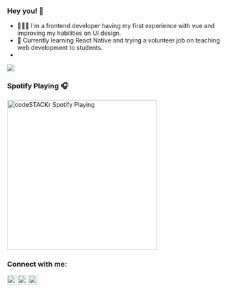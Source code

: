 ### Hey you! 👋

- 👩🏽‍💻 I'm a frontend developer having my first experience with vue and improving my habilities on UI design.
- 📓 Currently learning React Native and trying a volunteer job on teaching web development to students.
- 

<img src="https://github-readme-stats.vercel.app/api?username=lrhernandes&&show_icons=true&title_color=ffffff&icon_color=bb2acf&text_color=daf7dc&bg_color=151515">


### Spotify Playing 🎧

[<img src="https://now-playing-codestackr.vercel.app/api/spotify-playing" alt="codeSTACKr Spotify Playing" width="350" />](https://open.spotify.com/user/swyqyimdc12jajde4vpwd2x1b)

### Connect with me:


[<img align="left" alt="lrhernandes | Instagram" width="22px" src="https://cdn.jsdelivr.net/npm/simple-icons@v3/icons/instagram.svg" />](http://instagram.com/lrhernandes)
[<img align="left" alt="lrhernandes | LikedIn" width="22px" src="https://cdn.jsdelivr.net/npm/simple-icons@v3/icons/linkedin.svg" />](https://www.linkedin.com/in/lara-cardoso-hernandes-999b30189)
[<img align="left" alt="lrhernandes | GitLab" width="22px" src="https://cdn.jsdelivr.net/npm/simple-icons@v3/icons/gitlab.svg" />](https://gitlab.com/lrhernandes)
